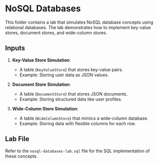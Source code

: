 # NoSQL Databases

This folder contains a lab that simulates NoSQL database concepts using relational databases. The lab demonstrates how to implement key-value stores, document stores, and wide-column stores.

## Inputs

1. **Key-Value Store Simulation**:
   - A table (`KeyValueStore`) that stores key-value pairs.
   - Example: Storing user data as JSON values.

2. **Document Store Simulation**:
   - A table (`DocumentStore`) that stores JSON documents.
   - Example: Storing structured data like user profiles.

3. **Wide-Column Store Simulation**:
   - A table (`WideColumnStore`) that mimics a wide-column database.
   - Example: Storing data with flexible columns for each row.

## Lab File
Refer to the `nosql-databases-lab.sql` file for the SQL implementation of these concepts.